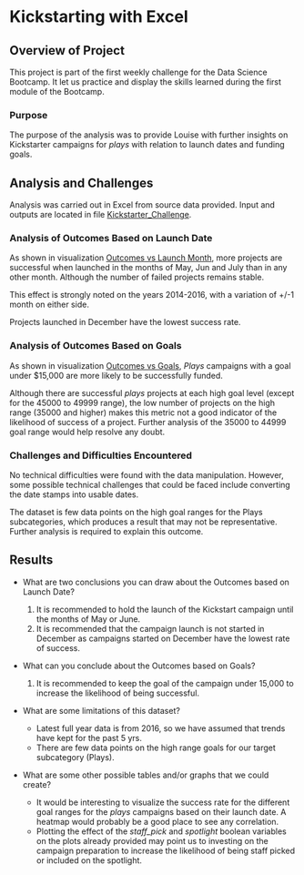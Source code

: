 # Kickstarting with Excel

## Overview of Project
This project is part of the first weekly challenge for the Data Science Bootcamp. It let us practice and display the skills learned during the first module of the Bootcamp.

### Purpose
The purpose of the analysis was to provide Louise with further insights on Kickstarter campaigns for *plays* with relation to launch dates and funding goals.

## Analysis and Challenges
Analysis was carried out in Excel from source data provided.  Input and outputs are located in file [Kickstarter_Challenge](Kickstarter_Challenge.xlsx).

### Analysis of Outcomes Based on Launch Date
As shown in visualization [Outcomes vs Launch Month](resources/Theater_Outcomes_vs_Launch.png), more projects are successful when launched in the months of May, Jun and July than in any other month. Although the number of failed projects remains stable.

This effect is strongly noted on the years 2014-2016, with a variation of +/-1 month on either side.

Projects launched in December have the lowest success rate.

### Analysis of Outcomes Based on Goals
As shown in visualization [Outcomes vs Goals](resources/Outcomes_vs_Goals.png), *Plays* campaigns with a goal under $15,000 are more likely to be successfully funded.

Although there are successful *plays* projects at each high goal level (except for the 45000 to 49999 range), the low number of projects on the high range (35000 and higher) makes this metric not a good indicator of the likelihood of success of a project. Further analysis of the 35000 to 44999 goal range would help resolve any doubt.

### Challenges and Difficulties Encountered
No technical difficulties were found with the data manipulation. However, some possible technical challenges that could be faced include converting the date stamps into usable dates.

The dataset is few data points on the high goal ranges for the Plays subcategories, which produces a result that may not be representative.  Further analysis is required to explain this outcome. 

## Results

- What are two conclusions you can draw about the Outcomes based on Launch Date?
  1. It is recommended to hold the launch of the Kickstart campaign until the months of May or June.
  2. It is recommended that the campaign launch is not started in December as campaigns started on December have the lowest rate of success.

- What can you conclude about the Outcomes based on Goals?
  1. It is recommended to keep the goal of the campaign under 15,000 to increase the likelihood of being successful.

- What are some limitations of this dataset?
  - Latest full year data is from 2016, so we have assumed that trends have kept for the past 5 yrs.
  - There are few data points on the high range goals for our target subcategory (Plays).

- What are some other possible tables and/or graphs that we could create?
  - It would be interesting to visualize the success rate for the different goal ranges for the *plays* campaigns based on their launch date. A heatmap would probably be a good place to see any correlation.
  - Plotting the effect of the *staff_pick* and *spotlight* boolean variables on the plots already provided may point us to investing on the campaign preparation to increase the likelihood of being staff picked or included on the spotlight.
